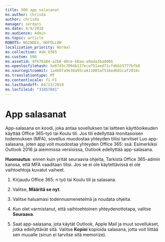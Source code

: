 ```yaml
---
title: 500 app salasanat
ms.author: chrisda
author: chrisda
manager: serdars
ms.date: 4/9/2018
ms.audience: Admin
ms.topic: article
ROBOTS: NOINDEX, NOFOLLOW
localization_priority: Normal
ms.collection: Adm_O365
ms.custom: 500
ms.assetid: 4f670a84-a2b8-48ce-b0aa-a9ada3bad066
ms.openlocfilehash: 5e87d3c7094b137ece751aed71cfd6b15777bfb8
ms.sourcegitcommit: 1a4b8fa9e38a95ca811085af516edb81caf2018c
ms.translationtype: MT
ms.contentlocale: fi-FI
ms.lasthandoff: 04/13/2019
ms.locfileid: "31857841"
---
```

# <a name="app-passwords"></a>App salasanat

App-salasana on koodi, joka antaa sovelluksen tai laitteen käyttöoikeuden käyttää Office 365-työ tai Koulu tili. Jos tili edellyttää monitasoisen todennuksen (MFA), sovellus muodostaa yhteyden tiliisi tarvitset Luo app-salasana, joten app voit muodostaa yhteyden Office 365: ssä. Esimerkiksi Outlook 2016 ja aiemmissa versioissa, Outlook edellyttää app-salasana.

 **Huomautus**: ennen kuin yrität seuraavia ohjeita, Tarkista Office 365-admin kanssa, että MFA vaaditaan tilisi. Jos se ei ole käytettävissä ei ole vaihtoehtoja kuvatut vaiheet.

1. Kirjaudu Office 365: n työ tai Koulu tili ja salasana.

2. Valitse, **Määritä se nyt**.

3. Valitse haluamasi todennusmenetelmä ja noudata ohjeita.

4. Kun olet varmistanut, että vaihtoehtoinen yhteydenottotapa, valitse **Seuraava**.

5. Saat app-salasana, jota käytät Outlook, Apple Mail ja muut sovellukset, jotka edellyttävät sitä. Valitse **Kopioi** kopioida salasana, jotta voit liittää sen muualle (sinun ei tarvitse sitä memorize).
